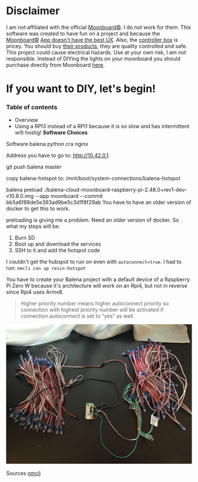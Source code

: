 # Disclaimer

I am not affiliated with the official [Moonboard©](https://www.moonboard.com/). I do not work for them. This software was created to have fun on a project and because the [Moonboard©](https://www.moonboard.com/) [App doesn't have the best UX](https://play.google.com/store/apps/details?id=com.moonclimbing.moonboard&hl=en_US). Also, the [controller box](https://moonclimbing.com/catalog/product/view/id/329/s/moonboard-led-system/category/62/) is pricey. You should buy [their products](https://www.moonboard.com/how-to-build-your-moonboard#buymoonboard), they are quality controlled and safe. This project could cause electrical hazards. Use at your own risk, I am not responsible.
Instead of DIYing the lights on your moonboard you should purchase directly from Moonboard [here](https://www.moonboard.com/how-to-build-your-moonboard#buymoonboard).

# If you want to DIY, let's begin!

### Table of contents
* Overview
* Using a RPI3 instead of a RPI1 because it is so slow and has intermittent wifi hostig!
**Software Choices**




Software
balena
python
cra
nginx


Address you have to go to: http://10.42.0.1


git push balena master

copy balena-hotspot to: /mnt/boot/system-connections/balena-hotspot




balena preload ./balena-cloud-moonboard-raspberry-pi-2.48.0+rev1-dev-v10.8.0.img --app moonboard --commit bb5a6f88de5e393ad9be5c3d1f8f29ab 
You have to have an older version of docker to get this to work.

preloading is giving me a problem. Need an older version of docker. So what my steps will be:
1) Burn SD
2) Boot up and download the services
3) SSH to it and add the hotspot code 


I couldn't get the hubspot to run on even with `autoconnect=true`. I had to run: `nmcli con up resin-hotspot`



You have to create your Balena project with a default device of a Raspberry Pi Zero W because it's architecture will work on an Rpi4, but not in reverse since Rpi4 uses Armv8.

> Higher priority number means higher autoconnect priority so connection with highest priority number will be activated if connection.autoconnect is set to “yes” as well.

![](./docs/IMG_0667.jpg)


Sources
[nmcli](http://bss.technology/tutorials/red-hat-enterprise-linux-v7-networking/networkmanager-connection-priority-manage-network-profile-priority-in-linux/)
